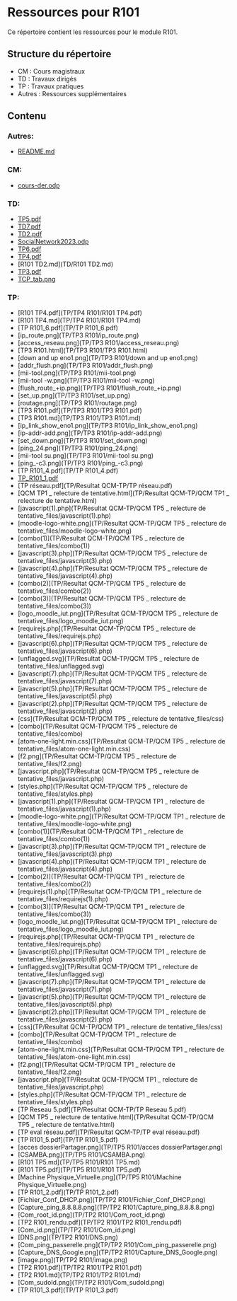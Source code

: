 # Ressources pour R101

Ce répertoire contient les ressources pour le module R101.

## Structure du répertoire

- CM : Cours magistraux
- TD : Travaux dirigés
- TP : Travaux pratiques
- Autres : Ressources supplémentaires

## Contenu

### Autres:
- [README.md](README.md)

### CM:
- [cours-der.odp](CM/cours-der.odp)

### TD:
- [TP5.pdf](TD/TP5.pdf)
- [TD7.pdf](TD/TD7.pdf)
- [TD2.pdf](TD/TD2.pdf)
- [SocialNetwork2023.odp](TD/SocialNetwork2023.odp)
- [TP6.pdf](TD/TP6.pdf)
- [TP4.pdf](TD/TP4.pdf)
- [R101 TD2.md](TD/R101 TD2.md)
- [TP3.pdf](TD/TP3.pdf)
- [TCP_tab.png](TD/TCP_tab.png)

### TP:
- [R101 TP4.pdf](TP/TP4 R101/R101 TP4.pdf)
- [R101 TP4.md](TP/TP4 R101/R101 TP4.md)
- [TP R101_6.pdf](TP/TP R101_6.pdf)
- [ip_route.png](TP/TP3 R101/ip_route.png)
- [access_reseau.png](TP/TP3 R101/access_reseau.png)
- [TP3 R101.html](TP/TP3 R101/TP3 R101.html)
- [down and up eno1.png](TP/TP3 R101/down and up eno1.png)
- [addr_flush.png](TP/TP3 R101/addr_flush.png)
- [mii-tool.png](TP/TP3 R101/mii-tool.png)
- [mii-tool -w.png](TP/TP3 R101/mii-tool -w.png)
- [flush_route_+ip.png](TP/TP3 R101/flush_route_+ip.png)
- [set_up.png](TP/TP3 R101/set_up.png)
- [routage.png](TP/TP3 R101/routage.png)
- [TP3 R101.pdf](TP/TP3 R101/TP3 R101.pdf)
- [TP3 R101.md](TP/TP3 R101/TP3 R101.md)
- [ip_link_show_eno1.png](TP/TP3 R101/ip_link_show_eno1.png)
- [ip-addr-add.png](TP/TP3 R101/ip-addr-add.png)
- [set_down.png](TP/TP3 R101/set_down.png)
- [ping_24.png](TP/TP3 R101/ping_24.png)
- [mii-tool su.png](TP/TP3 R101/mii-tool su.png)
- [ping_-c3.png](TP/TP3 R101/ping_-c3.png)
- [TP R101_4.pdf](TP/TP R101_4.pdf)
- [TP_R101_1.pdf](TP/TP_R101_1.pdf)
- [TP réseau.pdf](TP/Resultat QCM-TP/TP réseau.pdf)
- [QCM TP1 _ relecture de tentative.html](TP/Resultat QCM-TP/QCM TP1 _ relecture de tentative.html)
- [javascript(1).php](TP/Resultat QCM-TP/QCM TP5 _ relecture de tentative_files/javascript(1).php)
- [moodle-logo-white.png](TP/Resultat QCM-TP/QCM TP5 _ relecture de tentative_files/moodle-logo-white.png)
- [combo(1)](TP/Resultat QCM-TP/QCM TP5 _ relecture de tentative_files/combo(1))
- [javascript(3).php](TP/Resultat QCM-TP/QCM TP5 _ relecture de tentative_files/javascript(3).php)
- [javascript(4).php](TP/Resultat QCM-TP/QCM TP5 _ relecture de tentative_files/javascript(4).php)
- [combo(2)](TP/Resultat QCM-TP/QCM TP5 _ relecture de tentative_files/combo(2))
- [combo(3)](TP/Resultat QCM-TP/QCM TP5 _ relecture de tentative_files/combo(3))
- [logo_moodle_iut.png](TP/Resultat QCM-TP/QCM TP5 _ relecture de tentative_files/logo_moodle_iut.png)
- [requirejs.php](TP/Resultat QCM-TP/QCM TP5 _ relecture de tentative_files/requirejs.php)
- [javascript(6).php](TP/Resultat QCM-TP/QCM TP5 _ relecture de tentative_files/javascript(6).php)
- [unflagged.svg](TP/Resultat QCM-TP/QCM TP5 _ relecture de tentative_files/unflagged.svg)
- [javascript(7).php](TP/Resultat QCM-TP/QCM TP5 _ relecture de tentative_files/javascript(7).php)
- [javascript(5).php](TP/Resultat QCM-TP/QCM TP5 _ relecture de tentative_files/javascript(5).php)
- [javascript(2).php](TP/Resultat QCM-TP/QCM TP5 _ relecture de tentative_files/javascript(2).php)
- [css](TP/Resultat QCM-TP/QCM TP5 _ relecture de tentative_files/css)
- [combo](TP/Resultat QCM-TP/QCM TP5 _ relecture de tentative_files/combo)
- [atom-one-light.min.css](TP/Resultat QCM-TP/QCM TP5 _ relecture de tentative_files/atom-one-light.min.css)
- [f2.png](TP/Resultat QCM-TP/QCM TP5 _ relecture de tentative_files/f2.png)
- [javascript.php](TP/Resultat QCM-TP/QCM TP5 _ relecture de tentative_files/javascript.php)
- [styles.php](TP/Resultat QCM-TP/QCM TP5 _ relecture de tentative_files/styles.php)
- [javascript(1).php](TP/Resultat QCM-TP/QCM TP1 _ relecture de tentative_files/javascript(1).php)
- [moodle-logo-white.png](TP/Resultat QCM-TP/QCM TP1 _ relecture de tentative_files/moodle-logo-white.png)
- [combo(1)](TP/Resultat QCM-TP/QCM TP1 _ relecture de tentative_files/combo(1))
- [javascript(3).php](TP/Resultat QCM-TP/QCM TP1 _ relecture de tentative_files/javascript(3).php)
- [javascript(4).php](TP/Resultat QCM-TP/QCM TP1 _ relecture de tentative_files/javascript(4).php)
- [combo(2)](TP/Resultat QCM-TP/QCM TP1 _ relecture de tentative_files/combo(2))
- [requirejs(1).php](TP/Resultat QCM-TP/QCM TP1 _ relecture de tentative_files/requirejs(1).php)
- [combo(3)](TP/Resultat QCM-TP/QCM TP1 _ relecture de tentative_files/combo(3))
- [logo_moodle_iut.png](TP/Resultat QCM-TP/QCM TP1 _ relecture de tentative_files/logo_moodle_iut.png)
- [requirejs.php](TP/Resultat QCM-TP/QCM TP1 _ relecture de tentative_files/requirejs.php)
- [javascript(6).php](TP/Resultat QCM-TP/QCM TP1 _ relecture de tentative_files/javascript(6).php)
- [unflagged.svg](TP/Resultat QCM-TP/QCM TP1 _ relecture de tentative_files/unflagged.svg)
- [javascript(7).php](TP/Resultat QCM-TP/QCM TP1 _ relecture de tentative_files/javascript(7).php)
- [javascript(5).php](TP/Resultat QCM-TP/QCM TP1 _ relecture de tentative_files/javascript(5).php)
- [javascript(2).php](TP/Resultat QCM-TP/QCM TP1 _ relecture de tentative_files/javascript(2).php)
- [css](TP/Resultat QCM-TP/QCM TP1 _ relecture de tentative_files/css)
- [combo](TP/Resultat QCM-TP/QCM TP1 _ relecture de tentative_files/combo)
- [atom-one-light.min.css](TP/Resultat QCM-TP/QCM TP1 _ relecture de tentative_files/atom-one-light.min.css)
- [f2.png](TP/Resultat QCM-TP/QCM TP1 _ relecture de tentative_files/f2.png)
- [javascript.php](TP/Resultat QCM-TP/QCM TP1 _ relecture de tentative_files/javascript.php)
- [styles.php](TP/Resultat QCM-TP/QCM TP1 _ relecture de tentative_files/styles.php)
- [TP Reseau 5.pdf](TP/Resultat QCM-TP/TP Reseau 5.pdf)
- [QCM TP5 _ relecture de tentative.html](TP/Resultat QCM-TP/QCM TP5 _ relecture de tentative.html)
- [TP eval réseau.pdf](TP/Resultat QCM-TP/TP eval réseau.pdf)
- [TP R101_5.pdf](TP/TP R101_5.pdf)
- [acces dossierPartager.png](TP/TP5 R101/acces dossierPartager.png)
- [CSAMBA.png](TP/TP5 R101/CSAMBA.png)
- [R101 TP5.md](TP/TP5 R101/R101 TP5.md)
- [R101 TP5.pdf](TP/TP5 R101/R101 TP5.pdf)
- [Machine Physique_Virtuelle.png](TP/TP5 R101/Machine Physique_Virtuelle.png)
- [TP R101_2.pdf](TP/TP R101_2.pdf)
- [Fichier_Conf_DHCP.png](TP/TP2 R101/Fichier_Conf_DHCP.png)
- [Capture_ping_8.8.8.8.png](TP/TP2 R101/Capture_ping_8.8.8.8.png)
- [Com_root_id.png](TP/TP2 R101/Com_root_id.png)
- [TP2 R101_rendu.pdf](TP/TP2 R101/TP2 R101_rendu.pdf)
- [Com_id.png](TP/TP2 R101/Com_id.png)
- [DNS.png](TP/TP2 R101/DNS.png)
- [Com_ping_passerelle.png](TP/TP2 R101/Com_ping_passerelle.png)
- [Capture_DNS_Google.png](TP/TP2 R101/Capture_DNS_Google.png)
- [image.png](TP/TP2 R101/image.png)
- [TP2 R101.pdf](TP/TP2 R101/TP2 R101.pdf)
- [TP2 R101.md](TP/TP2 R101/TP2 R101.md)
- [Com_sudoId.png](TP/TP2 R101/Com_sudoId.png)
- [TP R101_3.pdf](TP/TP R101_3.pdf)


